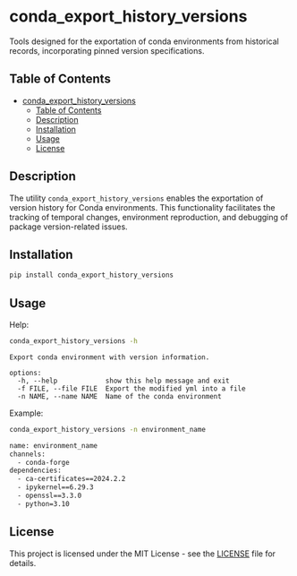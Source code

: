 # conda_export_history_versions

Tools designed for the exportation of conda environments from historical records, incorporating pinned version specifications.

## Table of Contents

- [conda\_export\_history\_versions](#conda_export_history_versions)
  - [Table of Contents](#table-of-contents)
  - [Description](#description)
  - [Installation](#installation)
  - [Usage](#usage)
  - [License](#license)

## Description

The utility `conda_export_history_versions` enables the exportation of version history for Conda environments. This functionality facilitates the tracking of temporal changes, environment reproduction, and debugging of package version-related issues.

## Installation

```bash
pip install conda_export_history_versions
```

## Usage

Help:

```bash
conda_export_history_versions -h
```

```
Export conda environment with version information.

options:
  -h, --help            show this help message and exit
  -f FILE, --file FILE  Export the modified yml into a file
  -n NAME, --name NAME  Name of the conda environment
```

Example:

```bash
conda_export_history_versions -n environment_name
```

```bash
name: environment_name
channels:
  - conda-forge
dependencies:
  - ca-certificates==2024.2.2
  - ipykernel==6.29.3
  - openssl==3.3.0
  - python=3.10
```


## License

This project is licensed under the MIT License - see the [LICENSE](./LICENSE) file for details.
